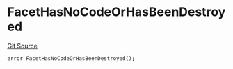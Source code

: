 # FacetHasNoCodeOrHasBeenDestroyed
[Git Source](https://github.com/thrackle-io/aquifi-rules-v1/blob/0c22edbee3ca4c32dcba8042eeb10bc1a6c3bdd0/src/protocol/economic/ruleProcessor/RuleProcessorDiamond.sol)


```solidity
error FacetHasNoCodeOrHasBeenDestroyed();
```

